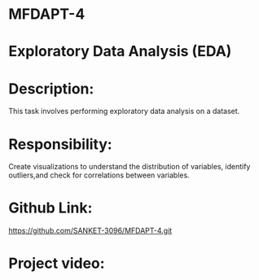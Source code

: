 # MFDAPT-4

# Exploratory Data Analysis (EDA) 

# Description:
This task involves performing exploratory data analysis on a dataset.

# Responsibility:
Create visualizations to understand the distribution of variables, identify outliers,and check for correlations between variables.

# Github Link:
https://github.com/SANKET-3096/MFDAPT-4.git

# Project video:
